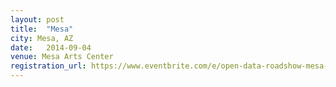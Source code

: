 ```yaml
---
layout: post
title:  "Mesa"
city: Mesa, AZ
date:   2014-09-04
venue: Mesa Arts Center
registration_url: https://www.eventbrite.com/e/open-data-roadshow-mesa-tickets-12361508605
---
```


